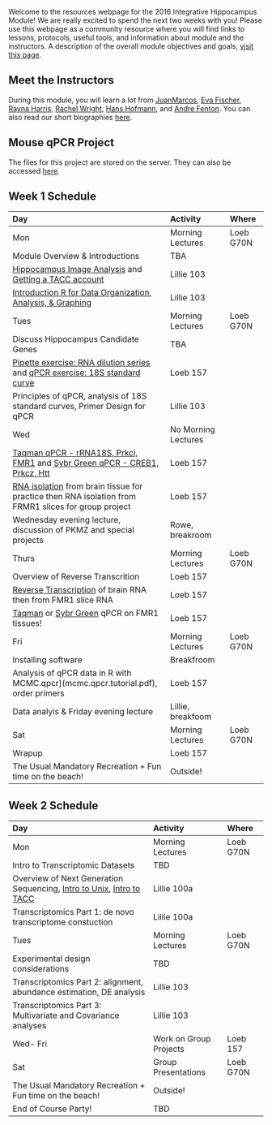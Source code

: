Welcome to the resources webpage for the 2016 Integrative Hippocampus Module! We are really excited to spend the next two weeks with you! Please use this webpage as a community resource where you will find links to lessons, protocols, useful tools, and information about module and the instructors. A description of the overall module objectives and goals, [visit this page](ModuleOverview.md). 

## Meet the Instructors
During this module, you will learn a lot from [JuanMarcos](http://www.alarconlab.com), [Eva Fischer](http://evakfischer.weebly.com), [Rayna Harris](http://raynamharris.github.io),
[Rachel Wright](http://rmwright.weebly.com), [Hans Hofmann](http://cichlid.biosci.utexas.edu), and [Andre Fenton](http://www.cns.nyu.edu/corefaculty/Fenton.php). You can also read our short biographies [here](Instructors.md).

## Mouse qPCR Project 
The files for this project are stored on the server. They can also be accessed [here](https://github.com/raynamharris/qPCR-mouse). 


## Week 1 Schedule

Day | Activity|Where
:---|:---|:---
Mon | Morning Lectures | Loeb G70N
 | Module Overview & Introductions | TBA
 | [Hippocampus Image Analysis](https://github.com/raynamharris/qPCR-mouse/tree/master/slicephotos) and [Getting a TACC account](https://github.com/raynamharris/IntegrativeSTGmodule2016) | Lillie 103
 | [Introduction R for Data Organization, Analysis, & Graphing](https://github.com/raynamharris/R_Intro_for_Bioinformatics) | Lillie 103
Tues | Morning Lectures | Loeb G70N
 | Discuss Hippocampus Candidate Genes | TBA
 | [Pipette exercise: RNA dilution series](protocols/RNA_pipette_exercise.md) and [qPCR exercise: 18S standard curve](protocols/qPCRexercise.md) |  Loeb 157
 | Principles of qPCR, analysis of 18S standard curves, Primer Design for qPCR | Lillie 103
Wed | No Morning Lectures | 
 | [Taqman qPCR - rRNA18S, Prkci, FMR1](protocols/aqManqPCRProtocol.pdf) and [Sybr Green qPCR - CREB1, Prkcz, Htt](protocols/SybrGreenqPCRProtocol.pdf)| Loeb 157
 | [RNA isolation](protocols/RNAisolationProtocol.pdf) from brain tissue for practice then RNA isolation from FRMR1 slices for group project | Loeb 157 
 | Wednesday evening lecture, discussion of PKMZ and special projects| Rowe, breakroom
Thurs | Morning Lectures | Loeb G70N
 | Overview of Reverse Transcrition | Loeb 157
 | [Reverse Transcription](protocols/ReverseTranscriptionProctocol.pdf) of brain RNA then from FMR1 slice RNA | Loeb 157
 | [Taqman](protocols/aqManqPCRProtocol.pdf) or [Sybr Green](protocols/SybrGreenqPCRProtocol.pdf) qPCR on FMR1 tissues!| Loeb 157
Fri | Morning Lectures | Loeb G70N
 | Installing software | Breakfroom
 | Analysis of qPCR data in R with MCMC.qpcr](mcmc.qpcr.tutorial.pdf), order primers  | Loeb 157
 | Data analyis & Friday evening lecture | Lillie, breakfoom
Sat | Morning Lectures |  Loeb G70N
 | Wrapup | Loeb 157
 | The Usual Mandatory Recreation + Fun time on the beach! | Outside!


## Week 2 Schedule
Day | Activity|Where
:---|:---|:---
Mon | Morning Lectures | Loeb G70N
 | Intro to Transcriptomic Datasets | TBD
 | Overview of Next Generation Sequencing, [Intro to Unix](https://github.com/raynamharris/Shell_Intro_for_Transcriptomics), [Intro to TACC](https://github.com/raynamharris/IntegrativeSTGmodule2016) | Lillie 100a
 | Transcriptomics Part 1: de novo transcriptome constuction | Lillie 100a
Tues | Morning Lectures | Loeb G70N
 | Experimental design considerations | TBD
 | Transcriptomics Part 2: alignment, abundance estimation, DE analysis | Lillie 103
 | Transcriptomics Part 3: Multivariate and Covariance analyses | Lillie 103
Wed- Fri | Work on Group Projects | Loeb 157
Sat | Group Presentations |  Loeb G70N
 | The Usual Mandatory Recreation + Fun time on the beach! | Outside!
 | End of Course Party!| TBD


